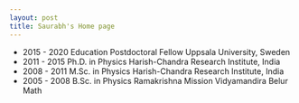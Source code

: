```yaml
---
layout: post
title: Saurabh's Home page
---
```


 * 2015 - 2020  Education
   Postdoctoral Fellow
   Uppsala University, Sweden
*  2011 - 2015 Ph.D. in Physics
    Harish-Chandra Research Institute, India
* 2008 - 2011 M.Sc. in Physics
    Harish-Chandra Research Institute, India
* 2005 - 2008
  B.Sc. in Physics
  Ramakrishna Mission Vidyamandira
  Belur Math
